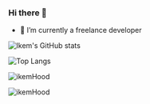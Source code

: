 ### Hi there 👋

- 🔭 I’m currently a freelance developer

![Ikem's GitHub stats](https://github-readme-stats.vercel.app/api/?username=ikemHood\&show_icons=true\&title_color=fff\&icon_color=79ff97\&text_color=9f9f9f\&bg_color=151515)

![Top Langs](https://github-readme-stats.vercel.app/api/top-langs/?username=ikemHood&langs_count=10&layout=compact)

<p><img align="center" src="https://github-readme-streak-stats.herokuapp.com/?user=ikemHood&" alt="ikemHood" /></p>

<p align="left"> <img src="https://komarev.com/ghpvc/?username=ikemHood&label=Profile%20views&color=0e75b6&style=flat" alt="ikemHood" /> </p>
